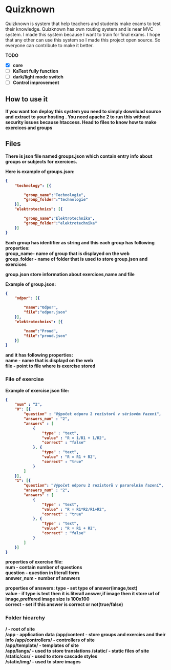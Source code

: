 # Quizknown
Quizknown is system that help teachers and students make exams to test their knowledge. Quizknown has own routing system and is near MVC system. I made this system because I want to train for final exams. I hope that any other can use this system so I made this project open source. So everyone can contribute to make it better. 

<b>TODO<b>  
- [x] core
- [ ] KaText fully function
- [ ] dark/light mode switch
- [ ] Control improvement

## How to use it
If you want ton deploy this system you need to simply download source and extract to your hosting . You need apache 2  to run this without security issues because htaccess. Head to files to know how to make exercices and groups

## Files 
There is json file named groups.json which contain entry info about groups or subjects for exercices. 

Here is example of groups.json: 
```json
{
    "technology": [{

        "group_name":"Technologie",
        "group_folder":"technologie"
    }], 
    "elektrotechnics": [{

        "group_name":"Elektrotechnika",
        "group_folder":"elektrotechnika"
    }]
}
```

Each group has identifier as string and this each group has following properties:  
group_name- name of group that is displayed on the web  
group_folder - name of folder that is used to store group.json and exercices 

group.json store information about exercices,name and file

Example of group.json:  
```json
{
    "odpor": [{

        "name":"Odpor",
        "file":"odpor.json"
    }], 
    "elektrotechnics": [{

        "name":"Proud",
        "file":"proud.json"
    }]
}
```
and it has following properties:  
name - name that is displayd on the web  
file - point to file where is exercise stored

### File of exercise

Example of exercise json file:
```json
{
    "num" : "2",
    "0": [{
        "question" : "Výpočet odporu 2 rezistorů v sériovém řazení",
        "answers_num" : "2",
        "answers" : [
            {
                "type" : "text",
                "value" : "R = 1/R1 + 1/R2",
                "correct" : "false"
            }, {
                "type" : "text",
                "value" : "R = R1 + R2",
                "correct" : "true"
            } 
        ]
    }], 
    "1": [{
        "question": "Výpočet odporu 2 rezistorů v pararelním řazení",
        "answers_num" : "2",
        "answers" : [
            {
                "type" : "text",
                "value" : "R = R1*R2/R1+R2",
                "correct" : "true"
            }, {
                "type" : "text",
                "value" : "R = R1 + R2",
                "correct" : "false"
            }
        ]
    }]
}
```
properties of exercise file:  
num - contain number of questions  
question - question in literall form  
answer_num - number of answers

properties of answers: 
type - set type of answer(image,text)  
value - if type is text then it is literall answer,if image then it store url of image,preffered image size is 100x100  
correct - set if this answer is correct or not(true/false)

### Folder hiearchy 
/ - root of site  
/app - application data
/app/content - store groups and exercies and their info 
/app/controllers/ - controllers of site  
/app/template/ - templates of site  
/app/langs/ - used to store translations
/static/ - static files of site  
/static/css/ - used to store cascade styles  
/static/img/ - used to store images
